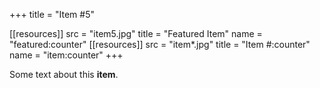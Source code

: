 +++
title = "Item #5"

[[resources]]
src = "item5.jpg"
title = "Featured Item"
name = "featured:counter"
[[resources]]
src = "item*.jpg"
title = "Item #:counter"
name = "item:counter"
+++



Some text about this **item**.